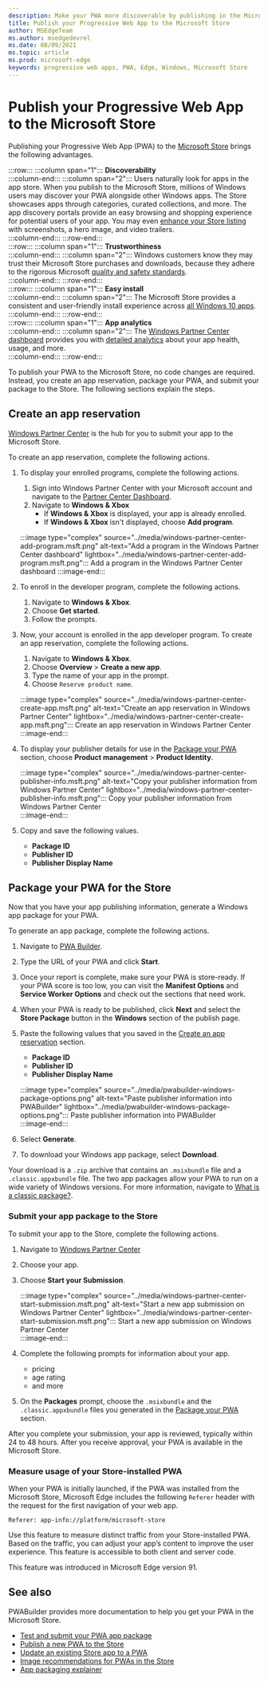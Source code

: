 ```yaml
---
description: Make your PWA more discoverable by publishing in the Microsoft Store
title: Publish your Progressive Web App to the Microsoft Store
author: MSEdgeTeam
ms.author: msedgedevrel
ms.date: 08/09/2021
ms.topic: article
ms.prod: microsoft-edge
keywords: progressive web apps, PWA, Edge, Windows, Microsoft Store
---
```

# Publish your Progressive Web App to the Microsoft Store  

Publishing your Progressive Web App \(PWA\) to the [Microsoft Store][WindowsUwpPublishIndex] brings the following advantages.  

:::row:::
   :::column span="1":::
      **Discoverability**  
   :::column-end:::
   :::column span="2":::
      Users naturally look for apps in the app store.  When you publish to the Microsoft Store, millions of Windows users may discover your PWA alongside other Windows apps.  The Store showcases apps through categories, curated collections, and more.  The app discovery portals provide an easy browsing and shopping experience for potential users of your app.  You may even [enhance your Store listing][WindowsUwpPublishAppScreenshotsImages] with screenshots, a hero image, and video trailers.  
   :::column-end:::
:::row-end:::  
:::row:::
   :::column span="1":::
      **Trustworthiness**  
   :::column-end:::
   :::column span="2":::
      Windows customers know they may trust their Microsoft Store purchases and downloads, because they adhere to the rigorous Microsoft [quality and safety standards][LegalWindowsAgreementsStorePolicies].  
   :::column-end:::
:::row-end:::  
:::row:::
   :::column span="1":::
      **Easy install**  
   :::column-end:::
   :::column span="2":::
      The Microsoft Store provides a consistent and user-friendly install experience across [all Windows 10 apps][MicrosoftStoreAppsWindows].  
   :::column-end:::
:::row-end:::  
:::row:::
   :::column span="1":::
      **App analytics**  
   :::column-end:::
   :::column span="2":::
      The [Windows Partner Center dashboard][WindowsUwpPublishIndex] provides you with [detailed analytics][WindowsUwpPublishAnalytics] about your app health, usage, and more.  
   :::column-end:::
:::row-end:::  

To publish your PWA to the Microsoft Store, no code changes are required.  Instead, you create an app reservation, package your PWA, and submit your package to the Store.  The following sections explain the steps.   

## Create an app reservation  

[Windows Partner Center][MicrosoftPartnerDashboardWindowsOverview] is the hub for you to submit your app to the Microsoft Store.  

To create an app reservation, complete the following actions.  

1.  To display your enrolled programs, complete the following actions.  
    1.  Sign into Windows Partner Center with your Microsoft account and navigate to the [Partner Center Dashboard][MicrosoftPartnerDashboardHome].  
    1.  Navigate to **Windows & Xbox**  
        *   If **Windows & Xbox** is displayed, your app is already enrolled.  
        *   If **Windows & Xbox** isn't displayed, choose **Add program**.  
    
    :::image type="complex" source="../media/windows-partner-center-add-program.msft.png" alt-text="Add a program in the Windows Partner Center dashboard" lightbox="../media/windows-partner-center-add-program.msft.png":::
       Add a program in the Windows Partner Center dashboard
    :::image-end:::  
    
1.  To enroll in the developer program, complete the following actions.  
    1.  Navigate to **Windows & Xbox**.  
    1.  Choose **Get started**.  
    1.  Follow the prompts.  
1.  Now, your account is enrolled in the app developer program. To create an app reservation, complete the following actions.  
    1.  Navigate to **Windows & Xbox**.  
    1.  Choose **Overview** > **Create a new app**.  
    1.  Type the name of your app in the prompt.  
    1.  Choose `Reserve product name`.  
        
    :::image type="complex" source="../media/windows-partner-center-create-app.msft.png" alt-text="Create an app reservation in Windows Partner Center" lightbox="../media/windows-partner-center-create-app.msft.png":::
       Create an app reservation in Windows Partner Center  
    :::image-end:::  
    
1.  To display your publisher details for use in the [Package your PWA](#package-your-pwa-for-the-store) section, choose **Product management** > **Product Identity**.  
    
    :::image type="complex" source="../media/windows-partner-center-publisher-info.msft.png" alt-text="Copy your publisher information from Windows Partner Center" lightbox="../media/windows-partner-center-publisher-info.msft.png":::
       Copy your publisher information from Windows Partner Center  
    :::image-end:::  
    
1.  Copy and save the following values.  
    *   **Package ID**  
    *   **Publisher ID**  
    *   **Publisher Display Name**  
        
## Package your PWA for the Store 

Now that you have your app publishing information, generate a Windows app package for your PWA.

To generate an app package, complete the following actions.  

1.  Navigate to [PWA Builder][PwabuilderMain].  
1.  Type the URL of your PWA and click **Start**.  
1.  Once your report is complete, make sure your PWA is store-ready. If your PWA score is too low, you can visit the **Manifest Options** and **Service Worker Options** and check out the sections that need work.
1.  When your PWA is ready to be published, click **Next** and select the **Store Package** button in the **Windows** section of the publish page.
1.  Paste the following values that you saved in the [Create an app reservation](#create-an-app-reservation) section.  
    *   **Package ID**  
    *   **Publisher ID**  
    *   **Publisher Display Name**  
        
    :::image type="complex" source="../media/pwabuilder-windows-package-options.png" alt-text="Paste publisher information into PWABuilder" lightbox="../media/pwabuilder-windows-package-options.png":::
       Paste publisher information into PWABuilder  
    :::image-end:::  
    
1.  Select **Generate**.  
1.  To download your Windows app package, select **Download**.

Your download is a `.zip` archive that contains an `.msixbundle` file and a `.classic.appxbundle` file.  The two app packages allow your PWA to run on a wide variety of Windows versions.  For more information, navigate to [What is a classic package?][GithubPwaBuilderPwabuilderWindowsChromiumDocsClassicPackageMd].  

### Submit your app package to the Store  

To submit your app to the Store, complete the following actions.  

1.  Navigate to [Windows Partner Center][MicrosoftPartnerDashboardWindowsOverview] 
1.  Choose your app.  
1.  Choose **Start your Submission**.  
    
    :::image type="complex" source="../media/windows-partner-center-start-submission.msft.png" alt-text="Start a new app submission on Windows Partner Center" lightbox="../media/windows-partner-center-start-submission.msft.png":::
       Start a new app submission on Windows Partner Center  
    :::image-end:::  
    
1.  Complete the following prompts for information about your app.
    *   pricing  
    *   age rating  
    *   and more  
        
1.  On the **Packages** prompt, choose the `.msixbundle` and the `.classic.appxbundle` files you generated in the [Package your PWA](#package-your-pwa-for-the-store) section.  
    
After you complete your submission, your app is reviewed, typically within 24 to 48 hours.  After you receive approval, your PWA is available in the Microsoft Store.  

### Measure usage of your Store-installed PWA

When your PWA is initially launched, if the PWA was installed from the Microsoft Store, Microsoft Edge includes the following `Referer` header with the request for the first navigation of your web app.

```
Referer: app-info://platform/microsoft-store
```

Use this feature to measure distinct traffic from your Store-installed PWA.  Based on the traffic, you can adjust your app’s content to improve the user experience.  This feature is accessible to both client and server code.

This feature was introduced in Microsoft Edge version 91.

## See also  

PWABuilder provides more documentation to help you get your PWA in the Microsoft Store.  

*   [Test and submit your PWA app package][GithubPwaBuilderPwabuilderWindowsChromiumDocsNextStepsMd]  
*   [Publish a new PWA to the Store][GithubPwaBuilderPwabuilderWindowsChromiumDocsPublishNewAppMd]  
*   [Update an existing Store app to a PWA][GithubPwaBuilderPwabuilderWindowsChromiumDocsUpdateExistingAppMd]  
*   [Image recommendations for PWAs in the Store][GithubPwaBuilderPwabuilderWindowsChromiumDocsImageRecommendationsMd]  
*   [App packaging explainer][GithubPwaBuilderPwabuilderWindowsChromiumDocsClassicPackageMd]  

<!-- links -->  

[LegalWindowsAgreementsStorePolicies]: /legal/windows/agreements/store-policies "Microsoft Store Policies | Microsoft Docs"  

[WindowsUwpPublishAnalytics]: /windows/uwp/publish/analytics "Analyze app performance | Microsoft Docs"  
[WindowsUwpPublishAppScreenshotsImages]: /windows/uwp/publish/app-screenshots-and-images "App screenshots, images, and trailers | Microsoft Docs"  
[WindowsUwpPublishIndex]: /windows/uwp/publish/index "Publish Windows apps and games | Microsoft Docs"  

[MicrosoftPartnerDashboardHome]: https://partner.microsoft.com/dashboard/home "Home | Microsoft Partner Center"  
[MicrosoftPartnerDashboardWindowsOverview]: https://partner.microsoft.com/dashboard/windows/overview "Resources for partners | Microsoft Partner Center"  

[MicrosoftStoreAppsWindows]: https://www.microsoft.com/store/apps/windows "Windows Apps | Microsoft Store"  

[WindowsBlogWindowsdeveloperHostedAppModel]: https://blogs.windows.com/windowsdeveloper/hosted-app-model "Hosted App Model | Windows Developer Blog"  

[GithubPwaBuilderPwabuilderWindowsChromiumDocsClassicPackageMd]: https://github.com/pwa-builder/pwabuilder-windows-chromium-docs/blob/master/classic-package.md "What is a classic package? | GitHub"  
[GithubPwaBuilderPwabuilderWindowsChromiumDocsImageRecommendationsMd]: https://github.com/pwa-builder/pwabuilder-windows-chromium-docs/blob/master/image-recommendations.md "Image recommendations for Windows PWA packages | GitHub"  
[GithubPwaBuilderPwabuilderWindowsChromiumDocsNextStepsMd]: https://github.com/pwa-builder/pwabuilder-windows-chromium-docs/blob/master/next-steps.md "Next steps for getting your PWA into the Microsoft Store | GitHub"  
[GithubPwaBuilderPwabuilderWindowsChromiumDocsPublishNewAppMd]: https://github.com/pwa-builder/pwabuilder-windows-chromium-docs/blob/master/publish-new-app.md "Publish a new app to the Store | GitHub"  
[GithubPwaBuilderPwabuilderWindowsChromiumDocsUpdateExistingAppMd]: https://github.com/pwa-builder/pwabuilder-windows-chromium-docs/blob/master/update-existing-app.md "Update an existing app in the Store | GitHub"  

[PwabuilderMain]: https://www.pwabuilder.com "PWABuilder"  
